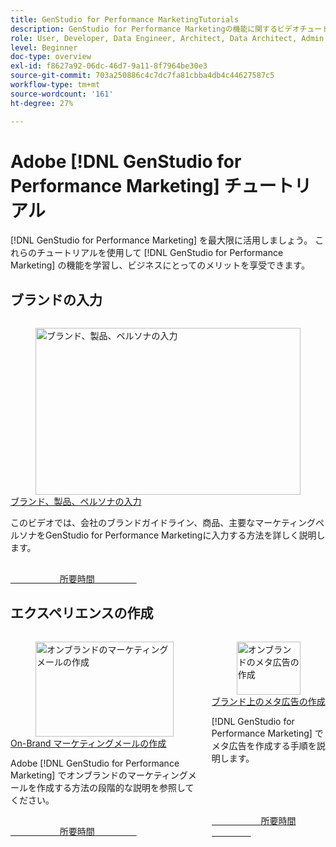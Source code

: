 ```yaml
---
title: GenStudio for Performance MarketingTutorials
description: GenStudio for Performance Marketingの機能に関するビデオチュートリアルをご覧ください。 オンブランドのアセットをすばやく作成、バリエーションを生成、エクスペリエンスを最適化する方法について説明します。
role: User, Developer, Data Engineer, Architect, Data Architect, Admin, Leader
level: Beginner
doc-type: overview
exl-id: f8627a92-06dc-46d7-9a11-8f7964be30e3
source-git-commit: 703a250886c4c7dc7fa81cbba4db4c44627587c5
workflow-type: tm+mt
source-wordcount: '161'
ht-degree: 27%

---
```


# Adobe [!DNL GenStudio for Performance Marketing] チュートリアル


[!DNL GenStudio for Performance Marketing] を最大限に活用しましょう。 これらのチュートリアルを使用して [!DNL GenStudio for Performance Marketing] の機能を学習し、ビジネスにとってのメリットを享受できます。

## ブランドの入力

<!-- CARDS

* ./inputting-your-brand/inputting-brand-product-persona.md

-->
<!-- START CARDS HTML - DO NOT MODIFY BY HAND -->
<div class="columns">
    <div class="column is-half-tablet is-half-desktop is-one-third-widescreen" aria-label="Inputting Brand, Product, and Persona">
        <div class="card" style="height: 100%; display: flex; flex-direction: column; height: 100%;">
            <div class="card-image">
                <figure class="image x-is-16by9">
                    <a href="./inputting-your-brand/inputting-brand-product-persona.md" title="ブランド、製品、ペルソナの入力" target="_blank" rel="referrer">
                        <img class="is-bordered-r-small" src="https://video.tv.adobe.com/v/3439371/?format=jpeg&nocache=1732633204686" alt="ブランド、製品、ペルソナの入力"
                             style="width: 100%; aspect-ratio: 16 / 9; object-fit: cover; overflow: hidden; display: block; margin: auto;">
                    </a>
                </figure>
            </div>
            <div class="card-content is-padded-small" style="display: flex; flex-direction: column; flex-grow: 1; justify-content: space-between;">
                <div class="top-card-content">
                    <p class="headline is-size-6 has-text-weight-bold">
                        <a href="./inputting-your-brand/inputting-brand-product-persona.md" target="_blank" rel="referrer" title="ブランド、製品、ペルソナの入力"> ブランド、製品、ペルソナの入力 </a>
                    </p>
                    <p class="is-size-6">このビデオでは、会社のブランドガイドライン、商品、主要なマーケティングペルソナをGenStudio for Performance Marketingに入力する方法を詳しく説明します。</p>
                </div>
                <a href="./inputting-your-brand/inputting-brand-product-persona.md" target="_blank" rel="referrer" class="spectrum-Button spectrum-Button--outline spectrum-Button--primary spectrum-Button--sizeM" style="align-self: flex-start; margin-top: 1rem;">
                    <span class="spectrum-Button-label has-no-wrap has-text-weight-bold">所要時間</span>
                </a>
            </div>
        </div>
    </div>
</div>
<!-- END CARDS HTML - DO NOT MODIFY BY HAND -->

## エクスペリエンスの作成

<!-- CARDS

* ./creating-experiences/creating-on-brand-emails.md
* ./creating-experiences/creating-on-meta-ads.md

-->
<!-- START CARDS HTML - DO NOT MODIFY BY HAND -->
<div class="columns">
    <div class="column is-half-tablet is-half-desktop is-one-third-widescreen" aria-label="Create On-Brand Marketing Emails">
        <div class="card" style="height: 100%; display: flex; flex-direction: column; height: 100%;">
            <div class="card-image">
                <figure class="image x-is-16by9">
                    <a href="./creating-experiences/creating-on-brand-emails.md" title="オンブランドのマーケティングメールの作成" target="_blank" rel="referrer">
                        <img class="is-bordered-r-small" src="https://video.tv.adobe.com/v/3435056/?format=jpeg&nocache=1732633205780" alt="オンブランドのマーケティングメールの作成"
                             style="width: 100%; aspect-ratio: 16 / 9; object-fit: cover; overflow: hidden; display: block; margin: auto;">
                    </a>
                </figure>
            </div>
            <div class="card-content is-padded-small" style="display: flex; flex-direction: column; flex-grow: 1; justify-content: space-between;">
                <div class="top-card-content">
                    <p class="headline is-size-6 has-text-weight-bold">
                        <a href="./creating-experiences/creating-on-brand-emails.md" target="_blank" rel="referrer" title="オンブランドのマーケティングメールの作成">On-Brand マーケティングメールの作成 </a>
                    </p>
                    <p class="is-size-6">Adobe [!DNL GenStudio for Performance Marketing] でオンブランドのマーケティングメールを作成する方法の段階的な説明を参照してください。</p>
                </div>
                <a href="./creating-experiences/creating-on-brand-emails.md" target="_blank" rel="referrer" class="spectrum-Button spectrum-Button--outline spectrum-Button--primary spectrum-Button--sizeM" style="align-self: flex-start; margin-top: 1rem;">
                    <span class="spectrum-Button-label has-no-wrap has-text-weight-bold">所要時間</span>
                </a>
            </div>
        </div>
    </div>
    <div class="column is-half-tablet is-half-desktop is-one-third-widescreen" aria-label="Create On-Brand Meta Ads">
        <div class="card" style="height: 100%; display: flex; flex-direction: column; height: 100%;">
            <div class="card-image">
                <figure class="image x-is-16by9">
                    <a href="./creating-experiences/creating-on-meta-ads.md" title="オンブランドのメタ広告の作成" target="_blank" rel="referrer">
                        <img class="is-bordered-r-small" src="https://video.tv.adobe.com/v/3435057/?format=jpeg&nocache=1732633205785" alt="オンブランドのメタ広告の作成"
                             style="width: 100%; aspect-ratio: 16 / 9; object-fit: cover; overflow: hidden; display: block; margin: auto;">
                    </a>
                </figure>
            </div>
            <div class="card-content is-padded-small" style="display: flex; flex-direction: column; flex-grow: 1; justify-content: space-between;">
                <div class="top-card-content">
                    <p class="headline is-size-6 has-text-weight-bold">
                        <a href="./creating-experiences/creating-on-meta-ads.md" target="_blank" rel="referrer" title="オンブランドのメタ広告の作成"> ブランド上のメタ広告の作成 </a>
                    </p>
                    <p class="is-size-6">[!DNL GenStudio for Performance Marketing] でメタ広告を作成する手順を説明します。</p>
                </div>
                <a href="./creating-experiences/creating-on-meta-ads.md" target="_blank" rel="referrer" class="spectrum-Button spectrum-Button--outline spectrum-Button--primary spectrum-Button--sizeM" style="align-self: flex-start; margin-top: 1rem;">
                    <span class="spectrum-Button-label has-no-wrap has-text-weight-bold">所要時間</span>
                </a>
            </div>
        </div>
    </div>
</div>
<!-- END CARDS HTML - DO NOT MODIFY BY HAND -->

<!-- 

To get started, 

* See the **"What's New"** section below for the latest updates and features
* **Staff Picks** highlights some of our favorite content 
* Explore the content by topic and subtopic in the **left navigation**
* Use the **search** field at the top of the page if you know what you want to learn

Curated learning experiences by role and skill level are also offered in the courses section. Simply sign-in with your Adobe ID and navigate to **Learn > Recommended courses** in the top navigation.


<div id="recs-overview-body-1"></div>
<div id="recs-overview-body-2"></div>
<div id="recs-overview-body-3"></div>
<div id="recs-overview-body-4"></div>
<div id="recs-overview-body-5"></div>
<div id="recs-overview-body-6"></div>

<div id="staff-picks-section">

-->

<!--  
## Staff picks

<table>
<tr>
  <td>
    <a href="./creating-experiences/creating-on-brand-emails.md">
      <img alt="Creating On-Brand Marketing Emails" src="https://video.tv.adobe.com/v/3435056?format=jpeg" />
    </a>
    <div>
      <a href="./creating-experiences/creating-on-brand-emails.md">
    <strong>Creating On-Brand Marketing Emails</strong>
    </a>
    </div>
    <p>
    <em>A step by step explanation of how to create on-brand marketing emails with Adobe's GenStudio for Performance Marketing.</em>
    <p>
  </td>
  <td>
    <a href="./creating-experiences/creating-on-meta-ads.md">
      <img alt="Creating On-Brand Meta Ads" src="https://video.tv.adobe.com/v/3435057?format=jpeg" />
    </a>
    <div>
      <a href="./creating-experiences/creating-on-meta-ads.md">
    <strong>Creating On-Brand Meta Ads</strong>
    </a>
    </div>
    <p>
    <em>Follow a step-by-step product walk-thru of creating a meta ad in GenStudio for Performance Marketing.</em>
    <p>
  </td>
</table>

</div>

 
## Additional resources

[Adobe Analytics documentation](https://experienceleague.adobe.com/docs/analytics.html?lang=ja)

-->
